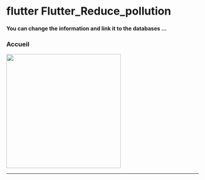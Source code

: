 <h1> flutter Flutter_Reduce_pollution </h1>

<h4> You can change the information and link it to the databases ...</h4> 

<h3>Accueil</h3> 
<img src="https://github.com/abenkoula71/Flutter-shop-dessing/blob/main/Screenshot_1643325023.png" width="300" /> <hr>
